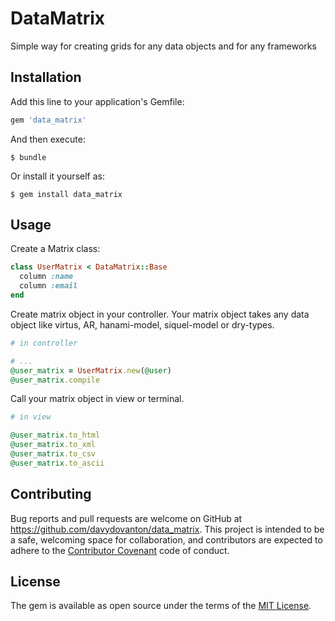 # DataMatrix
Simple way for creating grids for any data objects and for any frameworks

## Installation
Add this line to your application's Gemfile:

```ruby
gem 'data_matrix'
```

And then execute:

    $ bundle

Or install it yourself as:

    $ gem install data_matrix

## Usage
Create a Matrix class:
``` ruby
class UserMatrix < DataMatrix::Base
  column :name
  column :email
end
```

Create matrix object in your controller. Your matrix object takes any data object like virtus, AR, hanami-model, siquel-model or dry-types.
```ruby
# in controller

# ...
@user_matrix = UserMatrix.new(@user)
@user_matrix.compile
```

Call your matrix object in view or terminal.
```ruby
# in view

@user_matrix.to_html
@user_matrix.to_xml
@user_matrix.to_csv
@user_matrix.to_ascii
```

## Contributing
Bug reports and pull requests are welcome on GitHub at https://github.com/davydovanton/data_matrix. This project is intended to be a safe, welcoming space for collaboration, and contributors are expected to adhere to the [Contributor Covenant](http://contributor-covenant.org) code of conduct.

## License
The gem is available as open source under the terms of the [MIT License](http://opensource.org/licenses/MIT).

